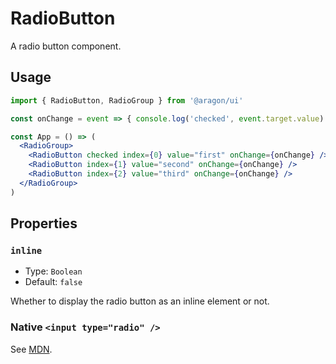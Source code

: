 # RadioButton

A radio button component.

## Usage

```jsx
import { RadioButton, RadioGroup } from '@aragon/ui'

const onChange = event => { console.log('checked', event.target.value) }

const App = () => (
  <RadioGroup>
    <RadioButton checked index={0} value="first" onChange={onChange} />
    <RadioButton index={1} value="second" onChange={onChange} />
    <RadioButton index={2} value="third" onChange={onChange} />
  </RadioGroup>
)
```

## Properties

### `inline`

- Type: `Boolean`
- Default: `false`

Whether to display the radio button as an inline element or not.

### Native `<input type="radio" />`

See [MDN](https://developer.mozilla.org/en-US/docs/Web/HTML/Element/input).
